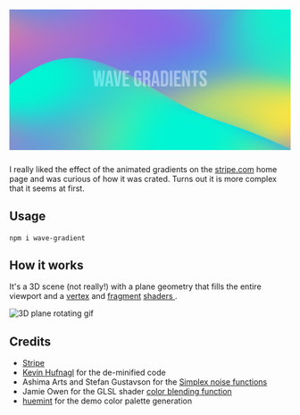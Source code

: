 # ![Wave Gradients](art/readme-hero.jpg)

I really liked the effect of the animated gradients on the
[stripe.com](https://stripe.com) home page and was curious of how it was
crated. Turns out it is more complex that it seems at first.

## Usage

```shell
npm i wave-gradient
```

## How it works

It's a 3D scene (not really!) with a plane geometry that fills the
entire viewport and a [vertex](packages/wave-gradient/src/shaders/.vert)
and [fragment](packages/wave-gradient/src/shaders/.frag) [shaders
](https://developer.mozilla.org/en-US/docs/Games/Techniques/3D_on_the_web/GLSL_Shaders).

![3D plane rotating gif](https://user-images.githubusercontent.com/21214427/160907503-3cdd110c-ff48-4e2f-965c-d2c5bd173051.gif)

## Credits

- [Stripe](https://stripe.com)
- [Kevin
  Hufnagl](https://kevinhufnagl.com/how-to-stripe-website-gradient-effect/)
  for the de-minified code
- Ashima Arts and Stefan Gustavson for the [Simplex noise functions](https://github.com/stegu/webgl-noise)
- Jamie Owen for the GLSL shader [color blending function](https://github.com/jamieowen/glsl-blend)
- [huemint](https://huemint.com) for the demo color palette generation
